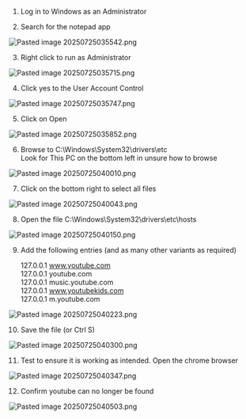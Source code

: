1. Log in to Windows as an Administrator

2. Search for the notepad app

![Pasted image 20250725035542.png](attachments/Pasted%20image%2020250725035542.png)

3. Right click to run as Administrator

![Pasted image 20250725035715.png](attachments/Pasted%20image%2020250725035715.png)

4. Click yes to the User Account Control

![Pasted image 20250725035747.png](attachments/Pasted%20image%2020250725035747.png)

5. Click on Open

![Pasted image 20250725035852.png](attachments/Pasted%20image%2020250725035852.png)

6. Browse to C:\Windows\System32\drivers\etc  
    Look for This PC on the bottom left in unsure how to browse

![Pasted image 20250725040010.png](attachments/Pasted%20image%2020250725040010.png)

7. Click on the bottom right to select all files

![Pasted image 20250725040043.png](attachments/Pasted%20image%2020250725040043.png)

8. Open the file C:\Windows\System32\drivers\etc\hosts

![Pasted image 20250725040150.png](attachments/Pasted%20image%2020250725040150.png)

9. Add the following entries (and as many other variants as required)
    
    127.0.0.1 www.youtube.com <br/>
    127.0.0.1 youtube.com <br/>
	127.0.0.1 music.youtube.com <br/>
	127.0.0.1 www.youtubekids.com <br/>
	127.0.0.1 m.youtube.com <br/>
    
![Pasted image 20250725040223.png](attachments/Pasted%20image%2020250725040223.png)

10. Save the file (or Ctrl S)

![Pasted image 20250725040300.png](attachments/Pasted%20image%2020250725040300.png)

11. Test to ensure it is working as intended. Open the chrome browser

![Pasted image 20250725040347.png](attachments/Pasted%20image%2020250725040347.png)

12. Confirm youtube can no longer be found

![Pasted image 20250725040503.png](attachments/Pasted%20image%2020250725040503.png)